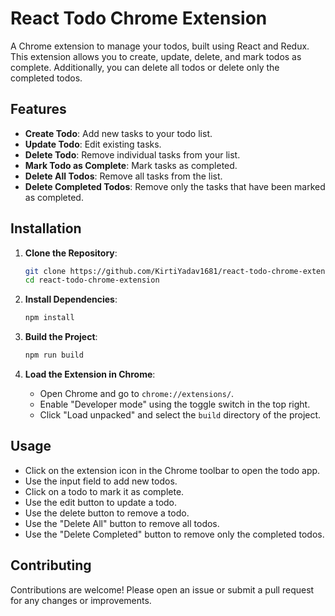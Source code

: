 # React Todo Chrome Extension

A Chrome extension to manage your todos, built using React and Redux. This extension allows you to create, update, delete, and mark todos as complete. Additionally, you can delete all todos or delete only the completed todos.

## Features

- **Create Todo**: Add new tasks to your todo list.
- **Update Todo**: Edit existing tasks.
- **Delete Todo**: Remove individual tasks from your list.
- **Mark Todo as Complete**: Mark tasks as completed.
- **Delete All Todos**: Remove all tasks from the list.
- **Delete Completed Todos**: Remove only the tasks that have been marked as completed.

## Installation

1. **Clone the Repository**:

    ```bash
    git clone https://github.com/KirtiYadav1681/react-todo-chrome-extension.git
    cd react-todo-chrome-extension
    ```

2. **Install Dependencies**:

    ```bash
    npm install
    ```

3. **Build the Project**:

    ```bash
    npm run build
    ```

4. **Load the Extension in Chrome**:

    - Open Chrome and go to `chrome://extensions/`.
    - Enable "Developer mode" using the toggle switch in the top right.
    - Click "Load unpacked" and select the `build` directory of the project.

## Usage

- Click on the extension icon in the Chrome toolbar to open the todo app.
- Use the input field to add new todos.
- Click on a todo to mark it as complete.
- Use the edit button to update a todo.
- Use the delete button to remove a todo.
- Use the "Delete All" button to remove all todos.
- Use the "Delete Completed" button to remove only the completed todos.


## Contributing

Contributions are welcome! Please open an issue or submit a pull request for any changes or improvements.


